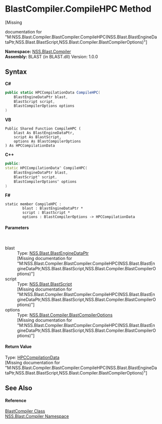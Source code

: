 # BlastCompiler.CompileHPC Method 
 

\[Missing <summary> documentation for "M:NSS.Blast.Compiler.BlastCompiler.CompileHPC(NSS.Blast.BlastEngineDataPtr,NSS.Blast.BlastScript,NSS.Blast.Compiler.BlastCompilerOptions)"\]

**Namespace:**&nbsp;<a href="26a25caa-f50b-92ad-f15c-dbb9db1493ae.md">NSS.Blast.Compiler</a><br />**Assembly:**&nbsp;BLAST (in BLAST.dll) Version: 1.0.0

## Syntax

**C#**<br />
``` C#
public static HPCCompilationData CompileHPC(
	BlastEngineDataPtr blast,
	BlastScript script,
	BlastCompilerOptions options
)
```

**VB**<br />
``` VB
Public Shared Function CompileHPC ( 
	blast As BlastEngineDataPtr,
	script As BlastScript,
	options As BlastCompilerOptions
) As HPCCompilationData
```

**C++**<br />
``` C++
public:
static HPCCompilationData^ CompileHPC(
	BlastEngineDataPtr blast, 
	BlastScript^ script, 
	BlastCompilerOptions^ options
)
```

**F#**<br />
``` F#
static member CompileHPC : 
        blast : BlastEngineDataPtr * 
        script : BlastScript * 
        options : BlastCompilerOptions -> HPCCompilationData 

```


#### Parameters
&nbsp;<dl><dt>blast</dt><dd>Type: <a href="8db5e405-878e-4a0b-b105-f09f3c478935.md">NSS.Blast.BlastEngineDataPtr</a><br />\[Missing <param name="blast"/> documentation for "M:NSS.Blast.Compiler.BlastCompiler.CompileHPC(NSS.Blast.BlastEngineDataPtr,NSS.Blast.BlastScript,NSS.Blast.Compiler.BlastCompilerOptions)"\]</dd><dt>script</dt><dd>Type: <a href="701ebde6-515e-1fd5-a11a-526716112a12.md">NSS.Blast.BlastScript</a><br />\[Missing <param name="script"/> documentation for "M:NSS.Blast.Compiler.BlastCompiler.CompileHPC(NSS.Blast.BlastEngineDataPtr,NSS.Blast.BlastScript,NSS.Blast.Compiler.BlastCompilerOptions)"\]</dd><dt>options</dt><dd>Type: <a href="acd2f6cc-9dc8-39b3-7ff6-2a1a35ecce47.md">NSS.Blast.Compiler.BlastCompilerOptions</a><br />\[Missing <param name="options"/> documentation for "M:NSS.Blast.Compiler.BlastCompiler.CompileHPC(NSS.Blast.BlastEngineDataPtr,NSS.Blast.BlastScript,NSS.Blast.Compiler.BlastCompilerOptions)"\]</dd></dl>

#### Return Value
Type: <a href="383f9bef-dc6b-ffde-7f1e-9c11fe9a9708.md">HPCCompilationData</a><br />\[Missing <returns> documentation for "M:NSS.Blast.Compiler.BlastCompiler.CompileHPC(NSS.Blast.BlastEngineDataPtr,NSS.Blast.BlastScript,NSS.Blast.Compiler.BlastCompilerOptions)"\]

## See Also


#### Reference
<a href="20a7b82b-c1ca-32fd-17a7-d5eb376d77ee.md">BlastCompiler Class</a><br /><a href="26a25caa-f50b-92ad-f15c-dbb9db1493ae.md">NSS.Blast.Compiler Namespace</a><br />